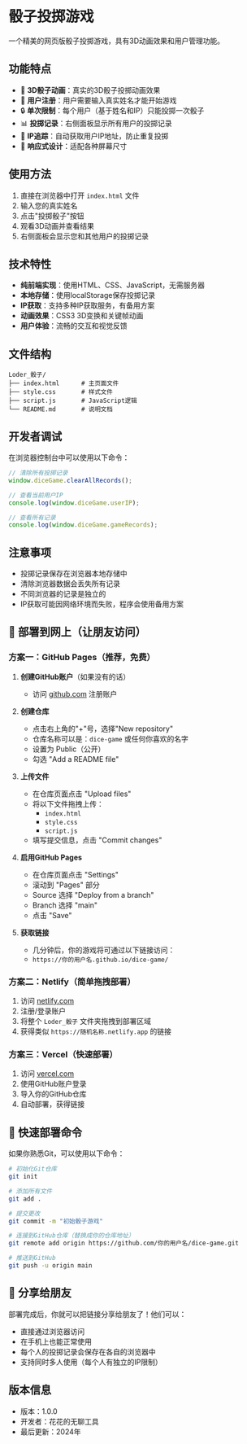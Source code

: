 # 骰子投掷游戏

一个精美的网页版骰子投掷游戏，具有3D动画效果和用户管理功能。

## 功能特点

- 🎲 **3D骰子动画**：真实的3D骰子投掷动画效果
- 👤 **用户注册**：用户需要输入真实姓名才能开始游戏
- 🔒 **单次限制**：每个用户（基于姓名和IP）只能投掷一次骰子
- 📊 **投掷记录**：右侧面板显示所有用户的投掷记录
- 🎯 **IP追踪**：自动获取用户IP地址，防止重复投掷
- 📱 **响应式设计**：适配各种屏幕尺寸

## 使用方法

1. 直接在浏览器中打开 `index.html` 文件
2. 输入您的真实姓名
3. 点击"投掷骰子"按钮
4. 观看3D动画并查看结果
5. 右侧面板会显示您和其他用户的投掷记录

## 技术特性

- **纯前端实现**：使用HTML、CSS、JavaScript，无需服务器
- **本地存储**：使用localStorage保存投掷记录
- **IP获取**：支持多种IP获取服务，有备用方案
- **动画效果**：CSS3 3D变换和关键帧动画
- **用户体验**：流畅的交互和视觉反馈

## 文件结构

```
Loder_骰子/
├── index.html      # 主页面文件
├── style.css       # 样式文件
├── script.js       # JavaScript逻辑
└── README.md       # 说明文档
```

## 开发者调试

在浏览器控制台中可以使用以下命令：

```javascript
// 清除所有投掷记录
window.diceGame.clearAllRecords();

// 查看当前用户IP
console.log(window.diceGame.userIP);

// 查看所有记录
console.log(window.diceGame.gameRecords);
```

## 注意事项

- 投掷记录保存在浏览器本地存储中
- 清除浏览器数据会丢失所有记录
- 不同浏览器的记录是独立的
- IP获取可能因网络环境而失败，程序会使用备用方案

## 📡 部署到网上（让朋友访问）

### 方案一：GitHub Pages（推荐，免费）

1. **创建GitHub账户**（如果没有的话）
   - 访问 [github.com](https://github.com) 注册账户

2. **创建仓库**
   - 点击右上角的"+"号，选择"New repository"
   - 仓库名称可以是：`dice-game` 或任何你喜欢的名字
   - 设置为 Public（公开）
   - 勾选 "Add a README file"

3. **上传文件**
   - 在仓库页面点击 "Upload files"
   - 将以下文件拖拽上传：
     * `index.html`
     * `style.css`
     * `script.js`
   - 填写提交信息，点击 "Commit changes"

4. **启用GitHub Pages**
   - 在仓库页面点击 "Settings"
   - 滚动到 "Pages" 部分
   - Source 选择 "Deploy from a branch"
   - Branch 选择 "main"
   - 点击 "Save"

5. **获取链接**
   - 几分钟后，你的游戏将可通过以下链接访问：
   - `https://你的用户名.github.io/dice-game/`

### 方案二：Netlify（简单拖拽部署）

1. 访问 [netlify.com](https://www.netlify.com)
2. 注册/登录账户
3. 将整个 `Loder_骰子` 文件夹拖拽到部署区域
4. 获得类似 `https://随机名称.netlify.app` 的链接

### 方案三：Vercel（快速部署）

1. 访问 [vercel.com](https://vercel.com)
2. 使用GitHub账户登录
3. 导入你的GitHub仓库
4. 自动部署，获得链接

## 🔧 快速部署命令

如果你熟悉Git，可以使用以下命令：

```bash
# 初始化Git仓库
git init

# 添加所有文件
git add .

# 提交更改
git commit -m "初始骰子游戏"

# 连接到GitHub仓库（替换成你的仓库地址）
git remote add origin https://github.com/你的用户名/dice-game.git

# 推送到GitHub
git push -u origin main
```

## 🎯 分享给朋友

部署完成后，你就可以把链接分享给朋友了！他们可以：
- 直接通过浏览器访问
- 在手机上也能正常使用
- 每个人的投掷记录会保存在各自的浏览器中
- 支持同时多人使用（每个人有独立的IP限制）

## 版本信息

- 版本：1.0.0
- 开发者：花花的无聊工具
- 最后更新：2024年
